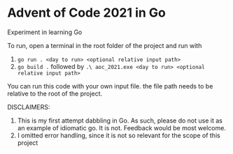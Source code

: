 # Advent of Code 2021 in Go
Experiment in learning Go
 
To run, open a terminal in the root folder of the project and run with
1. `go run . <day to run> <optional relative input path>`
2. `go build .` followed by `.\ aoc_2021.exe <day to run> <optional relative input path>`

You can run this code with your own input file. the file path needs to be relative to the root of the project.

 DISCLAIMERS:
 1. This is my first attempt dabbling in Go. As such, please do not use it as an example of idiomatic go. It is not. Feedback would be most welcome.
 2. I omitted error handling, since it is not so relevant for the scope of this project
